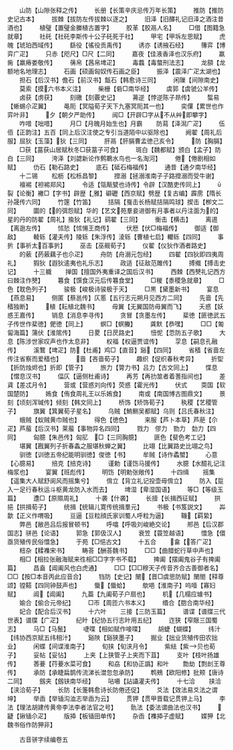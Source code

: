 <!-- { "loadSidebar": true } -->
　　山防【山隙张释之传】
　　长册【长策辛庆忌传万年长策】
　　推防【推防史记古本】
　　拔棘【拔防左传拔棘以逐之】
　　旧泽【旧醳礼记旧泽之酒注昔酒也】
　　植璧【置璧金縢植古置字】
　　胶革【胶鬲人名】
　　□借【图籍急就章】
　　社矺【社矺李斯传十公子矺死于社】
　　甲宅【甲坼左思赋】
　　虎魄【琥珀西域传】
　　繇役【徭役贡禹传】
　　诱亦【诱掖石经】
　　簙弈【博弈广疋】
　　只赤【咫尺】□尺【二同】
　　嘉夜【佳液香泽也汉乐府】
　　羸胔【羸瘠娄敬传】
　　蒨帛【茜帛埤疋】
　　毒蠚【毒螫刑法志】
　　龙頟【龙额地名地理志】
　　石画【硕画匈奴传石画之臣】
　　振泽【震泽广疋太湖也】
　　担石【后汉书】儋石【前汉书】甔石【韩愈诗三同】
　　闲隟【间隙南史】
　　莫索【摸六书本义注】
　　柴栅【砦□南华经】
　　虞郭【虞虢公羊传】
　　卤获【虏获】
　　刻礉【刻覈史记】
　　茀逆【悖逆陈子昻传】
　　蜤易【蜥蜴尒疋翼】
　　黾阨【冥隘荀子天下九塞冥阨其一也】
　　奕僷【累世也作弈叶非】
　　夕【朝夕严助传】
　　闿□【开辟□字从不从艸即攀字】
　　咋唶【咄唶】
　　月□【月魄月始生也】月霸
　　防蕮【泽澙广疋】
　　伍佰【正韵注】五百【同上后汉注使之专引当道陌中以驱除也】
　　阙翟【周礼后服】屈狄【玉藻】狄【三同】
　　肝鬲【肝膈曹孟徳己亥令】
　　防【胸膈】
　　□获【葍获山居赋秋冬□获葍子可食】
　　斑白【魏都赋】颁白【孟子】防白【三同】
　　洿泽【刘勰新论作鹩鸅水鸟也一名淘河】
　　倦【倦剧相如赋】
　　仂石【勒石路史】
　　底石【砥石梅福传】
　　通昔【通夕南华经】
　　十二锡
　　松枥【松栎昌黎】
　　撜溺【拯溺淮南子子路撜溺而受牛谢】
　　襢裼【袒裼郑风】
　　令适【瓴甋甓也诗传】令辟【汉酷吏传同上】
　　裂【论衡】襒□【字书】辟歴【雅】礔礰【西京赋】劈歴【复古编】霹雳【隋长孙晟传六同】
　　竹篴【竹笛】
　　拮隔【戛击长杨赋拮隔鸣球】揳击【栁文二同】
　　圜的【的弭怨赋】华的【艺文苑羣妾进御有月事者以丹注面为的】星的丹的防翟【周礼】揄狄【礼记】鹞翟【三同】
　　衡击【横击】
　　离逷【离逖左传】
　　怵悐【怵愓王商传】
　　伏厯【伏□梅福传】
　　御适【御敌】
　　輘轹【灌夫传】陵轹【朱浮传】淩轹【曹植七启】轥轹【四同】
　　事扸【事祈太百事扸】
　　巫击【巫觋荀子】
　　仪翟【仪狄作酒者路史】
　　的薂【菂薂藕子也尒疋】
　　舟防【舟溺元包经】
　　四翟【四狄即四夷周礼】
　　猳狄【遐狄逺夷也礼乐志】
　　政适【征敌范雎传】
　　搏撠【搏击史记】
　　十三軄
　　掸国【擅国外夷重译之国后汉书】
　　西棘【西僰礼记西方曰棘注作僰】
　　篹食【馔食汉元后传篹食堂】
　　□稯【黍稷急就章】
　　□色【耽色列子】
　　骏极【峻极诗骏极于天】
　　□黒【黛墨新书】
　　宴息【燕息易】
　　侧匿【蔡邕传】仄慝【五行志元朔月见西方二同】
　　先啬【先穑独断】
　　植【耘植北魏书】
　　毋翼【无翼国防毋翼而飞】
　　夭惑【妖惑王嘉传】
　　销息【消息李寻传】
　　贪冒【贪墨左传】
　　棐徳【匪徳武五子传世作棐徳】俷徳【同上】
　　螟□【螟螣】
　　龚默【恭嘿】
　　□□【匍匐海篇】蒲伏【淮隂传】
　　日畟【日昃路史】
　　忸怩【恧防五子歌】
　　大息【陈涉世家叹声也作太息非】
　　权福【权逼贾谊传】
　　孠息【嗣息孔融传】
　　溪鷘【埤疋】防【杜甫】鸡□【直音】谿【四同】
　　省穑【省啬左传注省察而爱穑也】
　　啬【吝啬荀子】
　　趣织【促织春秋考异】
　　折堲【折防烛烬也】折即【管子】
　　旅力【膂力书】吕力【古文同上】
　　惵息【慴息汉书】
　　偪仄【逼侧杜甫诗】
　　再艻【再扐筮者着蓍指间也】
　　差貣【差忒月令】
　　营或【营惑刘向传】荧惑【霍光传】
　　伏式
　　耎国【软国楚防】
　　姷食【侑食周礼王以乐姷食】
　　南或【南国博古图鼎文】
　　景刻【顷刻浑瑊传】倾刻【韩文同上】
　　桥饰【矫饰荀子】
　　秇稷【艺稷管子】
　　旗翼【箕翼荀子星名】
　　乌贼【鰞鲗吴都赋】乌则【吕氏春秋注】
　　蛾贼【蚁贼黄巾贼也】
　　得色【徳色】
　　来服【芦卜本草】芦萉【尒疋】芦菔【后汉书】莱菔【事物异名四同】
　　戮力　僇力　勠力　勎力【四同】
　　匈臆【朱邑传】匈肊　□【三同胸臆】
　　匪色【斐色考工记】
　　堪翼【戡翼列子折春螽之服堪秋蝉之翼】
　　比翊【比翼路史比翊之鸟】
　　驯徳【训徳五帝纪能明驯徳】俊徳【书】
　　牟贼【诗作蟊蠈】
　　心意【心臆易】
　　掊克【掊克诗】
　　谨勅【谨饬马援传】
　　水臆【水醷礼记注梅浆也】
　　宴翼【班彪传】
　　明饬【明勅张敞传】
　　十四缉
　　摇集【遥集大人赋舒阆风而摇集兮】
　　偝立【背立礼记投壶毋偝立】
　　防入【踅入一足行春秋运斗枢黄龙防入水而去】
　　埤湿【卑湿国语】
　　等□【等级玉篇】
　　邍□【原隰周礼】
　　十袭【什袭】
　　长撎【长揖西征赋】
　　拱挹【拱揖荀子】
　　统揖【统辑儿寛传统揖羣元】
　　书极【书笈説文】
　　芔歙【正义作喟吸】
　　豆逼【豆粒顔氏家训蜀人呼粒为逼】
　　鞿【羁絷】
　　弊邑【敝邑吕后报冒顿书】
　　呼噏【呼吸刘峻絶交论】
　　郱邑【后汉郡国志】骈邑【论语】
　　郭急【郭伋汉人】
　　衰笠【蓑笠越语】
　　懁急【儇亟货殖传民俗懁急】
　　于苑【□悒古文】
　　十五合
　　畣【答广疋】
　　粈杂【糅襍宋书】
　　畴荅【酬荅魏书】
　　□□【曲腊蛇行草中声也】
　　相□【相拉张融海赋来徃相□□字字书不载】
　　捭阖【摆阖鬼谷子有捭阖篇】
　　昌盍【阊阖风也白虎通】
　　□□【□□穆天子传音齐合古善御者名】□□【按□本音丙此应音合】
　　铛防【史记】闛【晋□虞思防赋】闛閤【释尊颂】镗鞳【四同钟鼓声也】
　　蜃【蜃蛤】
　　歍唈【淮南子】呜噎【寡妇赋】
　　阊【阊阖】
　　九葢【九阖荀子户扇也】
　　机【几榻应璩书】
　　媮合【偷合元帝纪】
　　□帀【周匝六书本义】
　　缗合【脗合南华经】
　　妃合【配合后汉书】
　　十六叶
　　三接【三防玉篇】
　　谱谍【谱牒三代世表】谱牒【广疋】
　　纪旪【纪协五行志旪用五纪】
　　迮狭【窄陿三国蜀志】
　　马□【马鬛】
　　啑喋【相如赋作唼喋】
　　胡蜨【蝴蝶】
　　纬汁【纬协西京赋五纬相汁】
　　谿陜【谿狭墨子】
　　掘业【拙业货殖传田农拙业】
　　闲蝶【间谍淮南子】
　　旬挟【旬浃月令】
　　紫紶【紫贝也荀子】
　　妥帖【妥怗】
　　上夹【上狭管子上夹而下苴】
　　支叶【枝叶扬雄传】
　　莕菨【荇菨水菜可食】
　　和劦【和协正譌】和叶
　　勡劫【剽刦王尊传】
　　承防【承睫扁鹊传流涕长澘忽忽承防】
　　鹎鵊【欧阳修】批颊【唐诗二同】
　　劔夹【劔铗南华经】
　　呫嗫【詀讘灌夫传】
　　十七洽
　　挟洽【浃洽荀子】
　　长防【长箑韩愈诗长防倦还促】
　　爻法【效法易爻法之谓坤】
　　举臿【举锸沟洫志举臿为云】
　　贯钾【贯甲晋载记贯钾上马】
　　李法【理法胡建传黄帝李法李者法官之号】
　　骩法【委法谓曲法也汉书】
　　疀【锹锸尒疋】
　　版揷【板锸田单传】
　　杂臿【襍揷子虚赋】
　　媟狎【北魏书俗作防狎非】








　　古音骈字续编卷五
